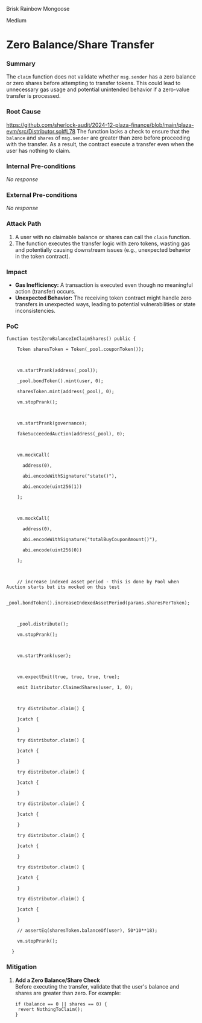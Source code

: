 Brisk Rainbow Mongoose

Medium

# Zero Balance/Share Transfer

### Summary

The `claim` function does not validate whether `msg.sender` has a zero balance or zero shares before attempting to transfer tokens. This could lead to unnecessary gas usage and potential unintended behavior if a zero-value transfer is processed.


### Root Cause

https://github.com/sherlock-audit/2024-12-plaza-finance/blob/main/plaza-evm/src/Distributor.sol#L78
The function lacks a check to ensure that the `balance` and `shares` of `msg.sender` are greater than zero before proceeding with the transfer. As a result, the contract  execute a transfer even when the user has nothing to claim.

### Internal Pre-conditions

_No response_

### External Pre-conditions

_No response_

### Attack Path

1. A user with no claimable balance or shares can call the `claim` function.
2. The function executes the transfer logic with zero tokens, wasting gas and potentially causing downstream issues (e.g., unexpected behavior in the token contract).

### Impact

- **Gas Inefficiency:** A transaction is executed even though no meaningful action (transfer) occurs.
- **Unexpected Behavior:** The receiving token contract might handle zero transfers in unexpected ways, leading to potential vulnerabilities or state inconsistencies.


### PoC

```solidity 
function testZeroBalanceInClaimShares() public {

    Token sharesToken = Token(_pool.couponToken());

  

    vm.startPrank(address(_pool));

    _pool.bondToken().mint(user, 0);

    sharesToken.mint(address(_pool), 0);

    vm.stopPrank();

  

    vm.startPrank(governance);

    fakeSucceededAuction(address(_pool), 0);

  

    vm.mockCall(

      address(0),

      abi.encodeWithSignature("state()"),

      abi.encode(uint256(1))

    );

  

    vm.mockCall(

      address(0),

      abi.encodeWithSignature("totalBuyCouponAmount()"),

      abi.encode(uint256(0))

    );

  

    // increase indexed asset period - this is done by Pool when Auction starts but its mocked on this test

    _pool.bondToken().increaseIndexedAssetPeriod(params.sharesPerToken);

  

    _pool.distribute();

    vm.stopPrank();

  

    vm.startPrank(user);

  

    vm.expectEmit(true, true, true, true);

    emit Distributor.ClaimedShares(user, 1, 0);

  

    try distributor.claim() {

    }catch {

    }

    try distributor.claim() {

    }catch {

    }

    try distributor.claim() {

    }catch {

    }

    try distributor.claim() {

    }catch {

    }

    try distributor.claim() {

    }catch {

    }

    try distributor.claim() {

    }catch {

    }

    try distributor.claim() {

    }catch {

    }

    // assertEq(sharesToken.balanceOf(user), 50*10**18);

    vm.stopPrank();

  }
```

### Mitigation

1. **Add a Zero Balance/Share Check**  
    Before executing the transfer, validate that the user's balance and shares are greater than zero. For example:

   ```solidity
   if (balance == 0 || shares == 0) {
    revert NothingToClaim();
   }
```
